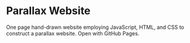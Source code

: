 # Parallax Website
One page hand-drawn website employing JavaScript, HTML, and CSS to construct a parallax website. Open with GitHub Pages. 
